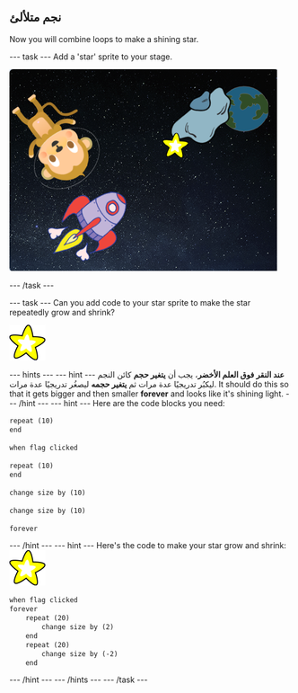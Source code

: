 ## نجم متلألئ

Now you will combine loops to make a shining star.

\--- task \--- Add a 'star' sprite to your stage.

![إضافة كائن النجم](images/space-star-sprite.png)

\--- /task \---

\--- task \--- Can you add code to your star sprite to make the star repeatedly grow and shrink?

![اختبار النجم اللامع](images/sprite-star.png)

\--- hints \--- \--- hint \--- **عند النقر فوق العلم الأخضر**، يجب أن **يتغير حجم** كائن النجم ليكبُر تدريجيًا عدة مرات ثم **يتغير حجمه** ليصغُر تدريجيًا عدة مرات. It should do this so that it gets bigger and then smaller **forever** and looks like it's shining light. \--- /hint \--- \--- hint \--- Here are the code blocks you need:

```blocks3
repeat (10)
end

when flag clicked

repeat (10)
end

change size by (10)

change size by (10)

forever
```

\--- /hint \--- \--- hint \--- Here's the code to make your star grow and shrink: ![Star sprite](images/sprite-star.png)

```blocks3
when flag clicked
forever
    repeat (20)
        change size by (2)
    end
    repeat (20)
        change size by (-2)
    end

```

\--- /hint \--- \--- /hints \--- \--- /task \---